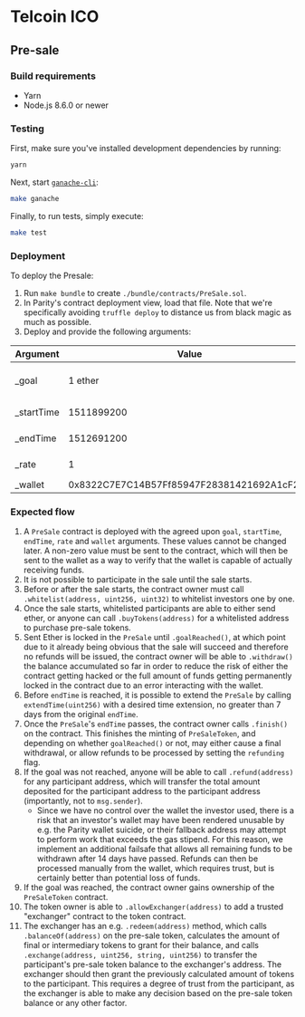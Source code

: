 # Telcoin ICO

## Pre-sale

### Build requirements

* Yarn
* Node.js 8.6.0 or newer

### Testing

First, make sure you've installed development dependencies by running:

```bash
yarn
```

Next, start [`ganache-cli`](https://github.com/trufflesuite/ganache-cli):

```bash
make ganache
```

Finally, to run tests, simply execute:

```bash
make test
```

### Deployment

To deploy the Presale:

1. Run `make bundle` to create `./bundle/contracts/PreSale.sol`.
2. In Parity's contract deployment view, load that file. Note that we're specifically avoiding `truffle deploy` to distance us from black magic as much as possible.
3. Deploy and provide the following arguments:

| Argument   | Value                                      | Meaning                                   |
|------------|--------------------------------------------|-------------------------------------------|
| _goal      | 1 ether                                    | Contract successful if 1 ether received.  |
| _startTime | 1511899200                                 | 2017-11-28T20:00:00.000Z                  |
| _endTime   | 1512691200                                 | 2017-12-08T00:00:00.000Z                  |
| _rate      | 1                                          | For every wei, give 1 PreSale token.      |
| _wallet    | 0x8322C7E7C14B57Ff85947F28381421692A1cF267 | Our multisig wallet.                      |

### Expected flow

1. A `PreSale` contract is deployed with the agreed upon `goal`, `startTime`, `endTime`, `rate` and `wallet` arguments. These values cannot be changed later. A non-zero value must be sent to the contract, which will then be sent to the wallet as a way to verify that the wallet is capable of actually receiving funds.
2. It is not possible to participate in the sale until the sale starts.
3. Before or after the sale starts, the contract owner must call `.whitelist(address, uint256, uint32)` to whitelist investors one by one.
4. Once the sale starts, whitelisted participants are able to either send ether, or anyone can call `.buyTokens(address)` for a whitelisted address to purchase pre-sale tokens.
5. Sent Ether is locked in the `PreSale` until `.goalReached()`, at which point due to it already being obvious that the sale will succeed and therefore no refunds will be issued, the contract owner will be able to `.withdraw()` the balance accumulated so far in order to reduce the risk of either the contract getting hacked or the full amount of funds getting permanently locked in the contract due to an error interacting with the wallet.
6. Before `endTime` is reached, it is possible to extend the `PreSale` by calling `extendTime(uint256)` with a desired time extension, no greater than 7 days from the original `endTime`.
7. Once the `PreSale`'s `endTime` passes, the contract owner calls `.finish()` on the contract. This finishes the minting of `PreSaleToken`, and depending on whether `goalReached()` or not, may either cause a final withdrawal, or allow refunds to be processed by setting the `refunding` flag.
8. If the goal was not reached, anyone will be able to call `.refund(address)` for any participant address, which will transfer the total amount deposited for the participant address to the participant address (importantly, not to `msg.sender`).
    - Since we have no control over the wallet the investor used, there is a risk that an investor's wallet may have been rendered unusable by e.g. the Parity wallet suicide, or their fallback address may attempt to perform work that exceeds the gas stipend. For this reason, we implement an additional failsafe that allows all remaining funds to be withdrawn after 14 days have passed. Refunds can then be processed manually from the wallet, which requires trust, but is certainly better than potential loss of funds.
9. If the goal was reached, the contract owner gains ownership of the `PreSaleToken` contract.
10. The token owner is able to `.allowExchanger(address)` to add a trusted "exchanger" contract to the token contract.
11. The exchanger has an e.g. `.redeem(address)` method, which calls `.balanceOf(address)` on the pre-sale token, calculates the amount of final or intermediary tokens to grant for their balance, and calls `.exchange(address, uint256, string, uint256)` to transfer the participant's pre-sale token balance to the exchanger's address. The exchanger should then grant the previously calculated amount of tokens to the participant. This requires a degree of trust from the participant, as the exchanger is able to make any decision based on the pre-sale token balance or any other factor.
